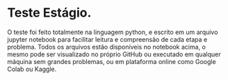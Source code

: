 # Teste Estágio.
O teste foi feito totalmente na linguagem python, e escrito em um arquivo jupyter notebook para facilitar leitura e compreensão de cada etapa e problema. Todos os arquivos estão disponíveis no notebook acima, o mesmo pode ser visualizado no próprio GitHub ou executado em qualquer máquina sem grandes problemas, ou em plataforma online como Google Colab ou Kaggle.
